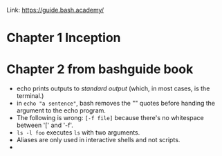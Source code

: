 Link: https://guide.bash.academy/
# Chapter 1 Inception

# Chapter 2 from bashguide book
- echo prints outputs to *standard output* (which, in most cases, is the terminal.)
- in `echo "a sentence"`, bash removes the "" quotes before handing the argument to the echo program.
- The following is wrong: `[-f file]` because there's no whitespace between '\[' and '-f'. 
- `ls -l foo` executes `ls` with two arguments.
- Aliases are only used in interactive shells and not scripts.
- 